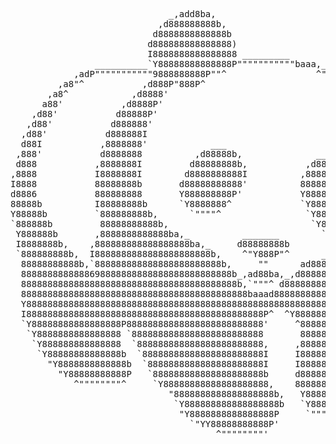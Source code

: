 <pre>
                              _,add8ba,
                            ,d888888888b,
                           d8888888888888b                        _,ad8ba,_
                          d888888888888888)                     ,d888888888b,
                          I8888888888888888 _________          ,8888888888888b
                __________`Y88888888888888P"""""""""""baaa,__ ,888888888888888,
            ,adP"""""""""""9888888888P""^                 ^""Y8888888888888888I
         ,a8"^           ,d888P"888P^                           ^"Y8888888888P'
       ,a8^            ,d8888'                                     ^Y8888888P'
      a88'           ,d8888P'                                        I88P"^
    ,d88'           d88888P'                                          "b,
   ,d88'           d888888'                                            `b,
  ,d88'           d888888I                                              `b,
  d88I           ,8888888'            ___                                `b,
 ,888'           d8888888          ,d88888b,              ____            `b,
 d888           ,8888888I         d88888888b,           ,d8888b,           `b
,8888           I8888888I        d8888888888I          ,88888888b           8,
I8888           88888888b       d88888888888'          8888888888b          8I
d8886           888888888       Y888888888P'           Y8888888888,        ,8b
88888b          I88888888b      `Y8888888^             `Y888888888I        d88,
Y88888b         `888888888b,      `""""^                `Y8888888P'       d888I
`888888b         88888888888b,                           `Y8888P^        d88888
 Y888888b       ,8888888888888ba,_          _______        `""^        ,d888888
 I8888888b,    ,888888888888888888ba,_     d88888888b               ,ad8888888I
 `888888888b,  I8888888888888888888888b,    ^"Y888P"^      ____.,ad88888888888I
  88888888888b,`888888888888888888888888b,     ""      ad888888888888888888888'
  8888888888888698888888888888888888888888b_,ad88ba,_,d88888888888888888888888
  88888888888888888888888888888888888888888b,`"""^ d8888888888888888888888888I
  8888888888888888888888888888888888888888888baaad888888888888888888888888888'
  Y8888888888888888888888888888888888888888888888888888888888888888888888888P
  I888888888888888888888888888888888888888888888P^  ^Y8888888888888888888888'
  `Y88888888888888888P88888888888888888888888888'     ^88888888888888888888I
   `Y8888888888888888 `8888888888888888888888888       8888888888888888888P'
    `Y888888888888888  `888888888888888888888888,     ,888888888888888888P'
     `Y88888888888888b  `88888888888888888888888I     I888888888888888888'
       "Y8888888888888b  `8888888888888888888888I     I88888888888888888'
         "Y88888888888P   `888888888888888888888b     d8888888888888888'
            ^""""""""^     `Y88888888888888888888,    888888888888888P'
                              "8888888888888888888b,   Y888888888888P^
                               `Y888888888888888888b   `Y8888888P"^
                                "Y8888888888888888P     `""""^
                                  `"YY88888888888P'
                                       ^""""""""'


</pre>
